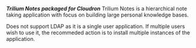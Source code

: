 ***Trilium Notes packaged for Cloudron***
Trilium Notes is a hierarchical note taking application with focus on building large personal knowledge bases.

Does not support LDAP as it is a single user application. If multiple users wish to use it, the recommeded action 
is to install multiple instances of the application.
